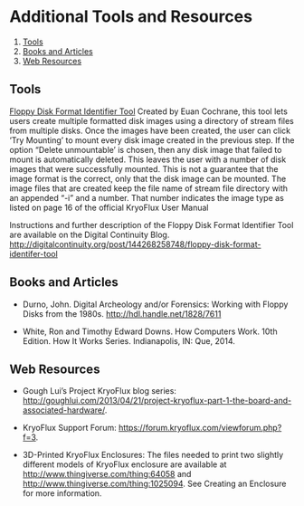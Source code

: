 
# Additional Tools and Resources
1. [Tools](/05%20ADDITIONAL%20RESOURCES%20AND%20TOOLS/readme.md#tools)
2. [Books and Articles](/05%20ADDITIONAL%20RESOURCES%20AND%20TOOLS/readme.md#booksandarticles)
3. [Web Resources](/05%20ADDITIONAL%20RESOURCES%20AND%20TOOLS/readme.md#webresources)

<a id="tools"></a>
## Tools

[Floppy Disk Format Identifier Tool](http://digitalcontinuity.org/post/144268258748/floppy-disk-format-identifer-tool/)
Created by Euan Cochrane, this tool lets users create multiple formatted disk images using a directory of stream files from multiple disks.  Once the images have been created, the user can click ‘Try Mounting’ to mount every disk image created in the previous step.  If the option “Delete unmountable’ is chosen, then any disk image that failed to mount is automatically deleted.  This leaves the user with a number of disk images that were successfully mounted.  This is not a guarantee that the image format is the correct, only that the disk image can be mounted.  The image files that are created keep the file name of stream file directory with an appended “-i” and a number.  That number indicates the image type as listed on page 16 of the official KryoFlux User Manual 

Instructions and further description of the Floppy Disk Format Identifier Tool are available on the Digital Continuity Blog. <http://digitalcontinuity.org/post/144268258748/floppy-disk-format-identifer-tool>

<a id="booksandarticles"></a>
## Books and Articles

- Durno, John. Digital Archeology and/or Forensics: Working with Floppy Disks from the 1980s. http://hdl.handle.net/1828/7611

- White, Ron and Timothy Edward Downs. How Computers Work. 10th Edition. How It Works Series. Indianapolis, IN: Que, 2014.

<a id="webresources"></a>
## Web Resources

- Gough Lui’s Project KryoFlux blog series: http://goughlui.com/2013/04/21/project-kryoflux-part-1-the-board-and-associated-hardware/.

- KryoFlux Support Forum: https://forum.kryoflux.com/viewforum.php?f=3.

- 3D-Printed KryoFlux Enclosures: The files needed to print two slightly different models of KryoFlux enclosure are available at http://www.thingiverse.com/thing:64058 and http://www.thingiverse.com/thing:1025094. See Creating an Enclosure for more information.

